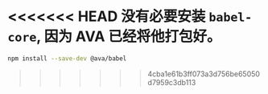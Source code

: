 <<<<<<< HEAD
没有必要安装 `babel-core`, 因为 AVA 已经将他打包好。
=======
```sh
npm install --save-dev @ava/babel
```
>>>>>>> 4cba1e61b3ff073a3d756be65050d7959c3db113
